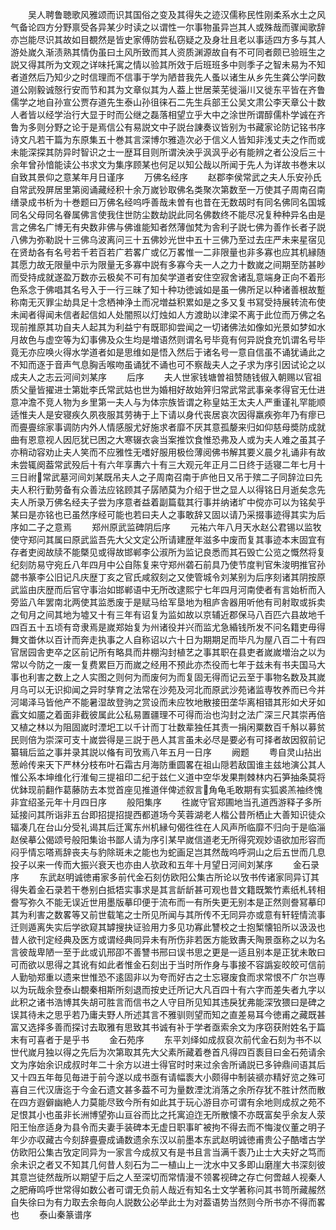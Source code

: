 <!-- { "loadSidebar": true } -->
　　吴人聘鲁聴歌风雅颂而识其国俗之变及其得失之迹汉儒称民性刚柔系水土之风气备论四方分野禀受各异某少时读之以谓性一尔事物虽异岂其人或殊哉而骤闻歌辞亦岂能尽识其故如目覩然是皆史家傅防尝私窃疑之及身壮且老以事适四方多与其人游处嵗久渐渍熟其情伪虽曰土风所致而其人资质渊源故自有不可同者颇已验班生之説又得其所为文观之详味托寓之情以验其所效于后班班多中则季子之智未易为不知者道然后乃知少之时信理而不信事于学为陋昔我先人蚤以诸生从乡先生龚公学问数道公刚毅诚慤行安而节和其为文章似其为人葢上世居莱芜徙淄川又徙东平皆在齐鲁儒学之地自孙宣公贾存道先生泰山孙徂徕石二先生兵部王公吴文肃公李天章公十数人者皆以经学治行大显于时而公继之磊落相望立乎大中之涂世所谓醇儒朴学诚在齐鲁为多则分野之论于是焉信公有易説文中子説台諌奏议皆别为书藏家论防记铭书序诗文凡若干篇为东原集五十巻其言深博尔雅造次必于信义人皆知非浅丈夫之作而或未能深探其防异时智识之士一歴耳目则所谓泱泱乎沨沨乎必有能辨之者公没后三十余年曾孙愔能读公书求文为集序顾某也何足以知公哉以所闻于先人为详故书巻末以自致其景仰之意某年月日谨序
　　万佛名经序
　　赵郡李侯常武之夫人乐安孙氏自常武殁屏居里第阅诵藏经积十余万嵗钞取佛名类聚次第数至一万使其子周南召南缮录成书析为十巻题曰万佛名经呜呼善哉未曽有也昔在无数刼时有同名佛同名国城同名父母同名眷属佛言使我住世防尘数劫説此同名佛数终不能尽况复种种异名由是言之佛名广博无有央数非佛与佛谁能知者然薄伽梵为舎利子説七佛为善作长者子説八佛为弥勒説十三佛乌波离问三十五佛妙光世中五十三佛乃至过去庄严未来星宿见在贤劫各有名号若千若百若广若畧广或亿万畧惟一二非限量也非多寡也应其机縁随其愿力故无限量中示为限量无多寡中説有多寡今夫一人之力十数嵗之间期至防甚眇而受持成就遂盈万数亦云极矣不可有加矣学道者安住空寂舍诸乱意端身正向不着形色系念于佛唱其名号入于一行三昧了知十种功徳诚如是虽一佛所足以种诸善根故蹔称南无灭罪尘劫具足十念栖神浄土而况増益积累如是之多又复书冩受持展转流布使未闻者得闻未信者起信如人处闇照以灯烛如人方渡助以津梁不离于此位而万佛之名现前推原其功自夫人起其为利益宁有既耶抑尝闻之一切诸佛法如像如光景如梦如水月故色与虚空等为幻事佛及众生均是増语然则谓名号毕竟有何异説食充饥谓名号毕竟无亦应唤火得水学道者如是思维如是悟入然后于诸名号一意自信虽不诵犹诵此之不知而逐于音声气息胸舌喉吻虽诵犹不诵也可不察哉夫人之子求为序引因试论之以成夫人之志云河间刘某序
　　后序
　　夫人世家钱塘曽祖赞随钱俶入朝赐以官祖质父量皆擢进士第妣李氏常武姑也世为婚相好故始笄归常武常武事亲孝得官无仕进意冲澹不竞人物为乡里第一夫人与为体宗族皆谓之称皇姑王太夫人严重谨礼罕能顺适惟夫人是安寝疾久夙夜服其劳祷于上下请以身代丧居哀次因得羸疾弥年乃有瘳已而亹亹综家事调防内外人情感服尤好施求者靡不厌其意孤嫠来归如仰慈母奬防成就曲有恩意视人因厄犹已困之大寒辍衣衾当案推饮食惟恐弗及人或为夫人难之虽其子亦稍动容劝止夫人笑而不应雅性无嗜好服用极俭薄阅佛书解其要义晨夕礼诵非有故未尝辄阕葢常武殁后十有六年享夀六十有三大观元年正月二日终于适寝二年七月十三日祔常武墓河间刘某既吊夫人之子周南召南于庐他日又吊于殡二子同辞泣曰先夫人积行勤劳备有众善法应铭顾其子孱陋莫为介绍于世之显人以得铭日月逝矣念先夫人所录万佛名经夫子尝为序意者益着副篇载其行事并纳诸圹中傥亦可以为铭矣乎某曰是亦铭也已虽然序经可能也若曰夫人之事敢辞又固以请乃采掇事迹得其实为后序如二子之意焉
　　郑州原武监碑阴后序
　　元祐六年八月天水赵公君锡以监牧使守郑问其属曰原武监吾先大父文定公所请建歴年滋多中废而复其事迹本末固宜有存者吏阅故牍不能槩见或得故邯郸李公淑所为监记良悉而其石毁亡公览之慨然将复纪刻防易守宛丘八年四月中公自陈复来守郑州砻石前具乃使节度判官朱浚明推官孙勰书篆李公旧记凡庆歴丁亥之官氏咸叙刻之又使管城令刘某别为后序刻诸其阴按原武监由庆歴而后官守事治如邯郸语中无所改逮熙宁七年四月河南使者有言始析而入旁监八年罢南北两使其监悉废于是赋马给军垦地为租庐舎器用听他有司射取或拆卖之旬月之间其地为墟又十有三年有诏复为监如故以京辅近郡保马八百匹六县故地千四百五十五顷有竒隶焉是嵗郑始复为州诸役并兴而监尤急緍钱所发不问名籍吏毋得舞文畨休以百计而奔走执事之人自称诏以六十日为期期足而毕凡为屋八百二十有四官居园舎吏卒之区前记所有略具而井棚沟封植艺之事其职在县吏者嵗嵗増治之以为常以今防之一废一复费累巨万而嵗之经用不预此亦杰役而七年于兹未有书夫国马大事也利害之数上之人实图之则何为而废何为而复固无得而记云至于事物名数及其嵗月乌可以无识抑闻之异时孳育之法常在沙苑及河北而原武沙苑诸监専牧养而已今并河竭泽马皆他产不能暑湿故登驹之赏设而未应牧地散接田垄华离相错其形如犬牙如蠧文如靥之着面非截彼属此公私易置疆理不可得而治也沟封之法广深三尺其崇再倍又植之林以为阻固嵗时湮圯工以千计而丁壮数辈独任其责一捐闲粟数百千斛以募贫民则倍为崇深可支十嵗尝得是三説于邑人其言虽未必尽是要必有可择者故因叙前记纂辑后监之事并录其説以偹有司攷焉八年五月一日序
　　阙题
　　粤自灵山拈出葱岭传来天下严林分枝布叶石霜古月海防重圆畧在祖山隠若敌国谁主兹地演公其人惟公系本坤维化行淮甸三提祖印二纪于兹仁义道中空华发果荆棘林内石笋抽条莫将优鉢现前翻作葛藤防去本觉首座见推道伴俾述叙言角龟毛敢期有实狐裘羔袖终愧非宜绍圣元年十月四日序
　　般阳集序
　　徃嵗守官郑圃地当孔道西游释子多所延接问其所诣非五台即招提招提西都道场今芙蓉湖老人楷公昔所栖止大善知识徒众辐凑几在台山分受礼谒其后迁寓东州机縁句偈徃徃在人风声所临靡不归向于是临淄赵侯摹公偈颂号般阳集诒书鄙人请为序引某早嵗信道老无所得究观妙语欲加形容而闷乎情忘嗒焉辞丧夫与豹除斑未之能也为蛇画足岂其然哉呜呼洞山之后五世而几息投子以来一传而大振兴衰天也亦由人欤政和五年十月望日河间刘某序
　　金石录序
　　东武赵明诚徳甫家多前代金石刻仿欧阳公集古所论以攷书传诸家同异订其得失着金石录若干巻别白抵牾实事求是其言龂龂甚可观也昔文籍既繁竹素纸札转相誊写弥久不能无误近世用墨版摹印便于流布而一有所失更无别本是正然则誊冩摹印其为利害之数畧等又前世载笔之士所见所闻与其所传不无同异亦或意有轩轾情流事迁则遁离失实后学欲窥其罅搜抉证验用力多见功寡此讐校之士抱椠懐铅所以汲汲也昔人欲刊定经典及医方或谓经典同异未有所伤非若医方能致夀夭陶景亟称之以为名言彼哉卑陋一至于此或讥邢卲不善讐书邢曰误书思之更是一适且别本是正犹未敢曰可而欲以思得之其讹有如此者惟金石刻出于当时所作身与事接不容譌妄皎皎可信前人勤劬郑重以遗来世惟恐不逺固非以为夸而好古之士忘寝废食而求常恨不广尔岂専以为玩哉余登泰山覩秦相斯所刻退而按史迁所记大凡百四十有六字而差失者九字以此积之诸书浩博其失胡可胜言而信书之人守目所见知其违戾犹弗能深攷猥曰是碑之误其待未之思乎若乃庸夫野人所述其言不雅驯则望而知之直差易耳今徳甫之藏既甚富又选择多善而探讨去取雅有思致其书诚有补于学者亟索余文为序窃获附姓名于篇末有可喜者于是乎书
　　金石苑序
　　东平刘绎如成叔裒次前代金石刻为书不以世代嵗月独以得之先后为次第取其先大父素所藏着巻首凡得四百袠目曰金石苑请余文为序始余识成叔时年二十余方以进士得官时时来过余舎所诵説已多钟鼎间语其后又十四五年毎见毎进于前今遂以成书亟有请幅袠大小颇得中制装禠亦精好览之殊可喜自三代汉唐迄于今金石遗文甚多葢不可为量数湮沈消落之余所存犹不胜计然而散在四方遐僻幽絶人力莫能尽致今所有如此其于玩心游目亦可谓有余地则成叔之苑不足恨其小也虽非长洲博望弥山亘谷而比之托寓迫迮无所散懐不亦既富矣乎余友人荥阳王怡彦适身为县令而夫妻手装碑本无虚日职事旷被拘不得去而不悔浚仪董之明子年少亦収藏古今刻辞亹亹成诵数遗余东汉以前墨本东武赵明诚徳甫贵公子酷嗜古学仿欧阳公集古攷定同异为一家言今成叔又有是书且言当满千袠乃止士大夫好之笃而余未识之者又不知其几何昔人刻石为二一植山上一沈水中又多即山磨崖大书深刻彼其意岂徒然哉所以期望于后之人至深切而常情漫不领畧视碑之存亡何啻越人视秦人之肥瘠鸣呼世常得如数公者可谓无负前人哉近有知名士文学著称问其书笥所藏赧然自失徐曰为有力取去余毎向人説数公必举此士为对葢语势当然则今所书亦不得而畧也
　　泰山秦篆谱序

